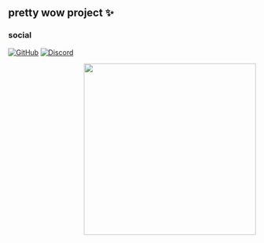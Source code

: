 ## pretty wow project ✨

### social
<p align="left">
  <a href="https://github.com/s0h2x" target="_blank"><img src="https://img.shields.io/badge/GitHub-000000?&style=flat-square&logo=GitHub&logoColor=white" alt="GitHub"></a>
  <a href="https://discord.gg/xpmAYHdzAm" target="_blank"><img src="https://img.shields.io/badge/Discord-7289DA?style=flat-square&logo=Discord&logoColor=white" alt="Discord"></a>  
</p>
<img align="right" width="350px" src="https://s2.loli.net/2022/07/01/qCprO23emvg4cA6.png" />

<!--
**s0h2x/s0h2x** is a ✨ _special_ ✨ repository because its `README.md` (this file) appears on your GitHub profile.

Here are some ideas to get you started:

- 🔭 I’m currently working on ...
- 🌱 I’m currently learning ...
- 👯 I’m looking to collaborate on ...
- 🤔 I’m looking for help with ...
- 💬 Ask me about ...
- 📫 How to reach me: ...
- 😄 Pronouns: ...
- ⚡ Fun fact: ...
-->
